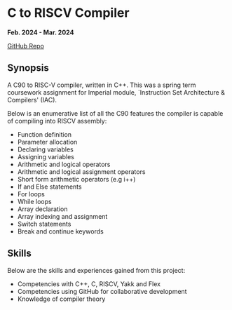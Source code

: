 # C to RISCV Compiler

**Feb. 2024 - Mar. 2024**

[GitHub Repo](https://github.com/AlexSeferidis/C-RISV-Compiler)

## Synopsis

A C90 to RISC-V compiler, written in C++. This was a spring term coursework assignment for Imperial module, `Instruction Set Architecture & Compilers' (IAC).

Below is an enumerative list of all the C90 features the compiler is capable of compiling into RISCV assembly:

* Function definition
* Parameter allocation
* Declaring variables
* Assigning variables
* Arithmetic and logical operators
* Arithmetic and logical assignment operators
* Short form arithmetic operators (e.g i++)
* If and Else statements
* For loops
* While loops
* Array declaration
* Array indexing and assignment
* Switch statements
* Break and continue keywords

## Skills

Below are the skills and experiences gained from this project:

* Competencies with C++, C, RISCV, Yakk and Flex
* Competencies using GitHub for collaborative development
* Knowledge of compiler theory